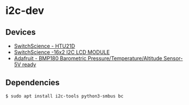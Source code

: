 i2c-dev
====================

Devices
----------
- [SwitchScience - HTU21D](https://www.switch-science.com/catalog/1552/)
- [SwitchScience -16x2 I2C LCD MODULE](https://www.switch-science.com/catalog/1892/)
- [Adafruit - BMP180 Barometric Pressure/Temperature/Altitude Sensor- 5V ready](https://www.adafruit.com/product/1603)


Dependencies
----------
```
$ sudo apt install i2c-tools python3-smbus bc
```
